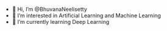 - 👋 Hi, I’m @BhuvanaNeelisetty
- 👀 I’m interested in Artificial Learning and Machine Learning
- 🌱 I’m currently learning Deep Learning


<!---
BhuvanaNeelisetty/BhuvanaNeelisetty is a ✨ special ✨ repository because its `README.md` (this file) appears on your GitHub profile.
You can click the Preview link to take a look at your changes.
--->

